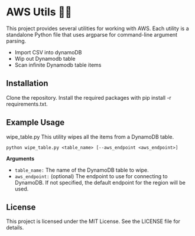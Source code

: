 # AWS Utils 👨‍💻
This project provides several utilities for working with AWS. Each utility is a standalone Python file that uses argparse for command-line argument parsing.

- Import CSV into dynamoDB 
- Wip out Dynamodb table
- Scan infinite Dynamodb table items

## Installation
Clone the repository.
Install the required packages with pip install -r requirements.txt.

## Example Usage
wipe_table.py
This utility wipes all the items from a DynamoDB table.

```
python wipe_table.py <table_name> [--aws_endpoint <aws_endpoint>]
```

**Arguments**
- `table_name:` The name of the DynamoDB table to wipe.
- `aws_endpoint:` (optional) The endpoint to use for connecting to DynamoDB. If not specified, the default endpoint for the region will be used.

## License
This project is licensed under the MIT License. See the LICENSE file for details.

